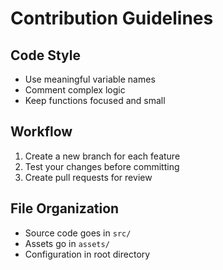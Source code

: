 # Contribution Guidelines

## Code Style
- Use meaningful variable names
- Comment complex logic
- Keep functions focused and small

## Workflow
1. Create a new branch for each feature
2. Test your changes before committing
3. Create pull requests for review

## File Organization
- Source code goes in `src/`
- Assets go in `assets/`
- Configuration in root directory